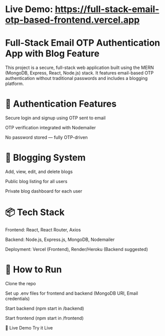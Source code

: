 
# Live Demo: https://full-stack-email-otp-based-frontend.vercel.app
# Full-Stack Email OTP Authentication App with Blog Feature

This project is a secure, full-stack web application built using the MERN (MongoDB, Express, React, Node.js) stack. It features email-based OTP authentication without traditional passwords and includes a blogging platform.

# 🔐 Authentication Features
Secure login and signup using OTP sent to email

OTP verification integrated with Nodemailer

No password stored — fully OTP-driven

# 📰 Blogging System
Add, view, edit, and delete blogs

Public blog listing for all users

Private blog dashboard for each user

# 📦 Tech Stack
Frontend: React, React Router, Axios

Backend: Node.js, Express.js, MongoDB, Nodemailer

Deployment: Vercel (Frontend), Render/Heroku (Backend suggested)

# 🚀 How to Run
Clone the repo

Set up .env files for frontend and backend (MongoDB URI, Email credentials)

Start backend (npm start in /backend)

Start frontend (npm start in /frontend)

🔗 Live Demo
Try it Live
